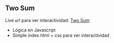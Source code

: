 ## Two Sum
Live url para ver interactividad: [Two Sum](https://nico-bt.github.io/two-sum/)

- Lógica en Javascript
- Simple index.html + css para ver interactividad

